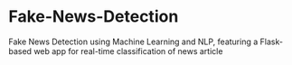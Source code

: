 # Fake-News-Detection
Fake News Detection using Machine Learning and NLP, featuring a Flask-based web app for real-time classification of news article
